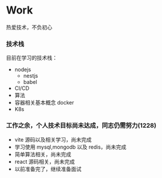 # Work

热爱技术，不负初心

### 技术栈

目前在学习的技术栈：

- nodejs
  - nestjs
  - babel
- CI/CD
- 算法
- 容器相关基本概念 docker
- K8s

### 工作之余，个人技术目标尚未达成，同志仍需努力(1228)

- vite 源码以及相关学习，尚未完成
- 学习使用 mysql,mongodb 以及 redis，尚未完成
- 简单算法相关，尚未完成
- react 源码相关，尚未完成
- 以前准备完了，继续准备面试
